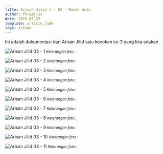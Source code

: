 ```yaml
---
title: Arisan Jilid 1 - 03 - Rumah Anto
author: ft-umj-iv
date: 2015-05-23
template: article.jade
tags: arisan
---
```


Ini adalah dokumentasi dari Arisan Jilid satu kocokan ke-3 yang kita adakan

![Arisan Jilid 03 - 1](Arisan-Jilid-03-1.jpg)
<small>_Keterangan foto :_</small>

<span class="more"></span>

![Arisan Jilid 03 - 2](Arisan-Jilid-03-2.jpg)
<small>_Keterangan foto :_</small>

![Arisan Jilid 03 - 3](Arisan-Jilid-03-3.jpg)
<small>_Keterangan foto :_</small>

![Arisan Jilid 03 - 4](Arisan-Jilid-03-4.jpg)
<small>_Keterangan foto :_</small>

![Arisan Jilid 03 - 5](Arisan-Jilid-03-5.jpg)
<small>_Keterangan foto :_</small>

![Arisan Jilid 03 - 6](Arisan-Jilid-03-6.jpg)
<small>_Keterangan foto :_</small>

![Arisan Jilid 03 - 7](Arisan-Jilid-03-7.jpg)
<small>_Keterangan foto :_</small>

![Arisan Jilid 03 - 8](Arisan-Jilid-03-8.jpg)
<small>_Keterangan foto :_</small>

![Arisan Jilid 03 - 9](Arisan-Jilid-03-9.jpg)
<small>_Keterangan foto :_</small>

![Arisan Jilid 03 - 10](Arisan-Jilid-03-10.jpg)
<small>_Keterangan foto :_</small>

![Arisan Jilid 03 - 11](Arisan-Jilid-03-11.jpg)
<small>_Keterangan foto :_</small>